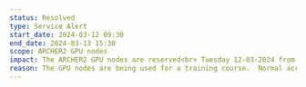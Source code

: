 ```yaml
---
status: Resolved
type: Service Alert
start_date: 2024-03-12 09:30
end_date: 2024-03-13 15:30
scope: ARCHER2 GPU nodes
impact: The ARCHER2 GPU nodes are reserved<br> Tuesday 12-03-2024 from 09&colon;30 to 17&colon;00<br>Wednesday 13-03-2024 from 09&colon;30 to 15&colon;30
reason: The GPU nodes are being used for a training course.  Normal access will be restored at 15&colon;30 on Wednesday when the course ends.
---
```

